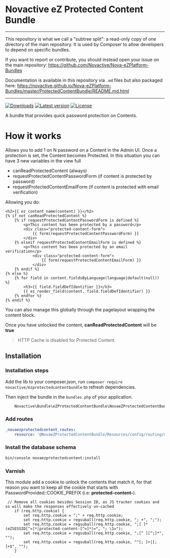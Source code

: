 # Novactive eZ Protected Content Bundle

----

This repository is what we call a "subtree split": a read-only copy of one directory of the main repository. 
It is used by Composer to allow developers to depend on specific bundles.

If you want to report or contribute, you should instead open your issue on the main repository: https://github.com/Novactive/Nova-eZPlatform-Bundles

Documentation is available in this repository via `.md` files but also packaged here: https://novactive.github.io/Nova-eZPlatform-Bundles/master/ProtectedContentBundle/README.md.html

----

[![Downloads](https://img.shields.io/packagist/dt/novactive/ezprotectedcontentbundle.svg?style=flat-square)](https://packagist.org/packages/novactive/ezprotectedcontentbundle)
[![Latest version](https://img.shields.io/github/release/Novactive/NovaeZProtectedContentBundle.svg?style=flat-square)](https://github.com/Novactive/NovaeZProtectedContentBundle/releases)
[![License](https://img.shields.io/packagist/l/novactive/ezprotectedcontentbundle.svg?style=flat-square)](LICENSE)

A bundle that provides quick password protection on Contents.

# How it works

Allows you to add 1 on N password on a Content in the Admin UI.
Once a protection is set, the Content becomes Protected.
In this situation you can have 3 new variables in the view full
- canReadProtectedContent (always)
- requestProtectedContentPasswordForm (if content is protected by password)
- requestProtectedContentEmailForm (if content is protected with email verification)

Allowing you do:
```twig
<h2>{{ ez_content_name(content) }}</h2>
{% if not canReadProtectedContent %}
    {% if requestProtectedContentPasswordForm is defined %}
        <p>This content has been protected by a password</p>
        <div class="protected-content-form">
            {{ form(requestProtectedContentPasswordForm) }}
        </div>
    {% elseif requestProtectedContentEmailForm is defined %}
        <p>This content has been protected by an email verification</p>
            <div class="protected-content-form">
                {{ form(requestProtectedContentEmailForm) }}
            </div>
    {% endif %}
{% else %}
    {% for field in content.fieldsByLanguage(language|default(null)) %}
        <h3>{{ field.fieldDefIdentifier }}</h3>
        {{ ez_render_field(content, field.fieldDefIdentifier) }}
    {% endfor %}
{% endif %}
```

You can also manage this globally through the pagelayout wrapping the content block.

Once you have unlocked the content, __canReadProtectedContent__ will be __true__ 

> HTTP Cache is disabled for Protected Content.


## Installation

### Installation steps

Add the lib to your composer.json, run `composer require novactive/ezprotectedcontentbundle` to refresh dependencies.

Then inject the bundle in the `bundles.php` of your application.

```php
    Novactive\Bundle\eZProtectedContentBundle\NovaeZProtectedContentBundle::class => [ 'all'=> true ],
```

### Add routes

```yaml
_novaezprotectedcontent_routes:
    resource: '@NovaeZProtectedContentBundle/Resources/config/routing/main.yml'
```

### Install the database schema

```bash
bin/console novaezprotectedcontent:install
```

### Varnish

This module add a cookie to unlock the contents that match it, for that reason you want to keep all the cookie that 
starts with PasswordProvided::COOKIE_PREFIX (i.e: **protected-content-**).

```vcl
 // Remove all cookies besides Session ID, as JS tracker cookies and so will make the responses effectively un-cached
    if (req.http.cookie) {
        set req.http.cookie = ";" + req.http.cookie;
        set req.http.cookie = regsuball(req.http.cookie, "; +", ";");
        set req.http.cookie = regsuball(req.http.cookie, ";[ ]*(eZSESSID[^=]*|protected-content-[^=]*)=", "; \1=");
        set req.http.cookie = regsuball(req.http.cookie, ";[^ ][^;]*", "");
        set req.http.cookie = regsuball(req.http.cookie, "^[; ]+|[; ]+$", "");
    }
```

